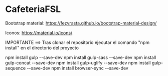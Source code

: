 # CafeteriaFSL

Bootstrap material: https://fezvrasta.github.io/bootstrap-material-design/

Iconos: https://material.io/icons/

IMPORTANTE ==> Tras clonar el repositorio ejecutar el comando "npm install" en el directorio del proyecto 

npm install gulp --save-dev
npm install gulp-sass --save-dev
npm install gulp-concat --save-dev
npm install gulp-uglify --save-dev
npm install gulp-sequence --save-dev
npm install browser-sync --save-dev
